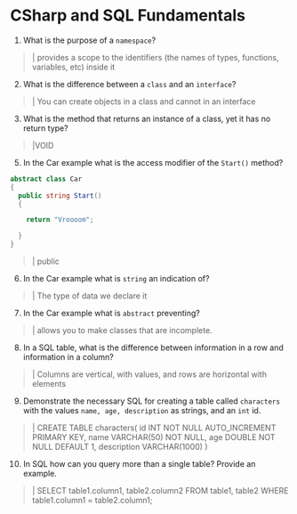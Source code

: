 # CSharp and SQL Fundamentals
01. What is the purpose of a `namespace`?

  > | provides a scope to the identifiers (the names of types, functions, variables, etc) inside it

02. What is the difference between a `class` and an `interface`?

  > | You can create objects in a class and cannot in an interface

03. What is the method that returns an instance of a class, yet it has no return type?

  > |VOID

05. In the Car example what is the access modifier of the `Start()` method?

  ```c#
  abstract class Car
  {
    public string Start()
    {

      return "Vroooom";

    }
  }
  ```

  > | public

06. In the Car example what is `string` an indication of?

  > | The type of data we declare it

07. In the Car example what is `abstract` preventing?

  > | allows you to make classes that are incomplete.

08. In a SQL table, what is the difference between information in a row and information in a column?

  > | Columns are vertical, with values, and rows are horizontal with elements

09. Demonstrate the necessary SQL for creating a table called `characters` with the values `name, age, description` as strings, and an `int` id.

  > | CREATE TABLE characters( id INT NOT NULL AUTO_INCREMENT PRIMARY KEY, name VARCHAR(50) NOT NULL, age DOUBLE NOT NULL DEFAULT 1, description VARCHAR(1000) )

10. In SQL how can you query more than a single table? Provide an example.

  > | SELECT table1.column1, table2.column2 FROM table1, table2 WHERE table1.column1 = table2.column1;
